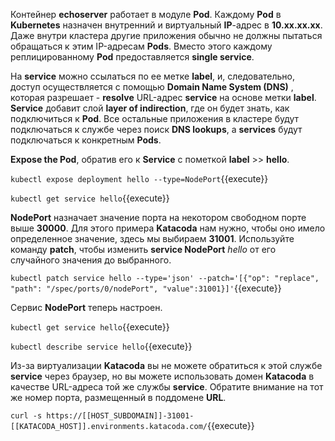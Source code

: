 Контейнер **echoserver** работает в модуле **Pod**. Каждому **Pod** в **Kubernetes** назначен внутренний и виртуальный **IP**-адрес в **10.xx.xx.xx**. Даже внутри кластера другие приложения обычно не должны пытаться обращаться к этим IP-адресам **Pods**. Вместо этого каждому реплицированному **Pod** предоставляется **single service**.

На **service** можно ссылаться по ее метке **label**, и, следовательно, доступ осуществляется с помощью  **Domain Name System (DNS)** , которая разрешает - **resolve** URL-адрес **service** на основе метки **label**. **Service** добавит слой **layer of indirection**, где он будет знать, как подключиться к **Pod**. Все остальные приложения в кластере будут подключаться к службе через поиск **DNS lookups**, а **services** будут подключаться к конкретным **Pods**.

**Expose the Pod**, обратив его к **Service** с пометкой **label** >> **hello**.

`kubectl expose deployment hello --type=NodePort`{{execute}}

`kubectl get service hello`{{execute}}

**NodePort** назначает значение порта на некотором свободном порте выше **30000**. Для этого примера **Katacoda** нам нужно, чтобы оно имело определенное значение, здесь мы выбираем **31001**. Используйте команду **patch**, чтобы изменить **service NodePort**  _hello_ от его случайного значения до выбранного.

`kubectl patch service hello --type='json' --patch='[{"op": "replace", "path": "/spec/ports/0/nodePort", "value":31001}]'`{{execute}}

Сервис **NodePort** теперь настроен.

`kubectl get service hello`{{execute}}

`kubectl describe service hello`{{execute}}

Из-за виртуализации **Katacoda** вы не можете обратиться к этой службе **service** через браузер, но вы можете использовать домен **Katacoda** в качестве URL-адреса той же службы **service**. Обратите внимание на тот же номер порта, размещенный в поддомене **URL**.

`curl -s https://[[HOST_SUBDOMAIN]]-31001-[[KATACODA_HOST]].environments.katacoda.com/`{{execute}}
